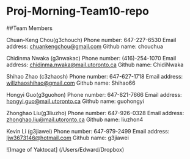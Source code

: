 Proj-Morning-Team10-repo
========================

##Team Members

Chuan-Keng Chou(g3chouch)
Phone number: 647-227-6530
Email address: chuankengchou@gmail.com
Github name: chouchua

Chidinma Nwaka (g3nwakac)
Phone number: (416)-254-1070
Email address: chidinma.nwaka@mail.utoronto.ca
Github name: ChidiNwaka

Shihao Zhao (c3zhaosh)
Phone number: 647-627-1718
Email address: willzhaoshihao@gmail.com
Github name: Shihao66

Hongyi Guo(g3guohon)
Phone number: 647-821-7666
Email address: hongyi.guo@mail.utoronto.ca
Github name: guohongyi

Zhonghao Liu(g3liuzho)
Phone number: 647-926-0328
Email address: zhonghao.liu@mail.utoronto.ca
Github name: liuzhon4

Kevin Li (g3jiawei)
Phone number: 647-979-2499
Email address: ljw3673146@hotmail.com
Github name: g3jiawei

![Image of Yaktocat]
(/Users/Edward/Dropbox)
